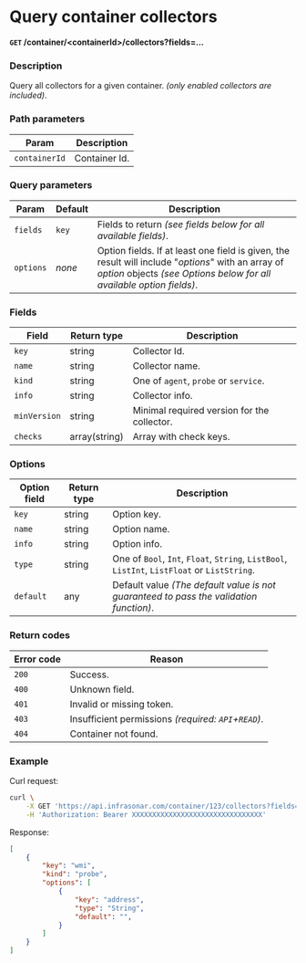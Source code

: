 # Query container collectors
**`GET` /container/<containerId\>/collectors?fields=...**

### Description
Query all collectors for a given container. _(only enabled collectors are included)_.

### Path parameters
Param               | Description
--------------------|-------------
`containerId`       | Container Id.

### Query parameters
Param       | Default   | Description
------------|-----------|-------------
`fields`    | `key`      | Fields to return _(see fields below for all available fields)_.
`options`   | _none_    | Option fields. If at least one field is given, the result will include "_options_" with an array of _option_ objects _(see Options below for all available option fields)_.

### Fields
Field               | Return type       | Description
--------------------|-------------------|-------------
`key`               | string            | Collector Id.
`name`              | string            | Collector name.
`kind`              | string            | One of `agent`, `probe` or `service`.
`info`              | string            | Collector info.
`minVersion`        | string            | Minimal required version for the collector.
`checks`            | array(string)     | Array with check keys.

### Options
Option field     | Return type   | Description
--------------------|---------------|-------------
`key`               | string        | Option key.
`name`              | string        | Option name.
`info`              | string        | Option info.
`type`              | string        | One of `Bool`, `Int`, `Float`, `String`, `ListBool`, `ListInt`, `ListFloat` or `ListString`.
`default`           | any           | Default value _(The default value is not guaranteed to pass the validation function)_.

### Return codes
Error code  | Reason
------------|--------
`200`       | Success.
`400`       | Unknown field.
`401`       | Invalid or missing token.
`403`       | Insufficient permissions _(required: `API`+`READ`)_.
`404`       | Container not found.

### Example
Curl request:
```bash
curl \
    -X GET 'https://api.infrasonar.com/container/123/collectors?fields=key,kind&options=key,type,default' \
    -H 'Authorization: Bearer XXXXXXXXXXXXXXXXXXXXXXXXXXXXXXXX'
```

Response:
```json
[
    {
        "key": "wmi",
        "kind": "probe",
        "options": [
            {
                "key": "address",
                "type": "String",
                "default": "",
            }
        ]
    }
]
```
